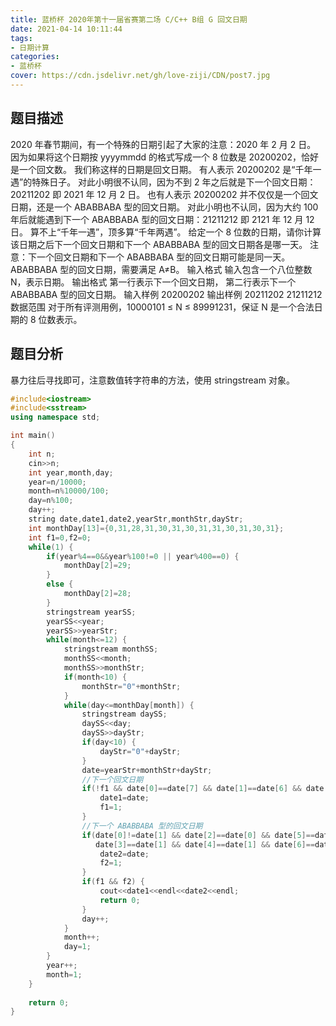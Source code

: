```yaml
---
title: 蓝桥杯 2020年第十一届省赛第二场 C/C++ B组 G 回文日期
date: 2021-04-14 10:11:44
tags:
- 日期计算
categories:
- 蓝桥杯
cover: https://cdn.jsdelivr.net/gh/love-ziji/CDN/post7.jpg
---
```


## 题目描述

2020 年春节期间，有一个特殊的日期引起了大家的注意：2020 年 2 月 2 日。
因为如果将这个日期按 yyyymmdd 的格式写成一个 8 位数是 20200202，恰好是一个回文数。
我们称这样的日期是回文日期。
有人表示 20200202 是“千年一遇”的特殊日子。
对此小明很不认同，因为不到 2 年之后就是下一个回文日期：20211202 即 2021 年 12 月 2 日。
也有人表示 20200202 并不仅仅是一个回文日期，还是一个 ABABBABA 型的回文日期。
对此小明也不认同，因为大约 100 年后就能遇到下一个 ABABBABA 型的回文日期：21211212 即 2121 年 12 月 12 日。
算不上“千年一遇”，顶多算“千年两遇”。
给定一个 8 位数的日期，请你计算该日期之后下一个回文日期和下一个 ABABBABA 型的回文日期各是哪一天。
注意：下一个回文日期和下一个 ABABBABA 型的回文日期可能是同一天。
ABABBABA 型的回文日期，需要满足 A≠B。
输入格式
输入包含一个八位整数 N，表示日期。
输出格式
第一行表示下一个回文日期，
第二行表示下一个 ABABBABA 型的回文日期。
输入样例
20200202
输出样例
20211202
21211212
数据范围
对于所有评测用例，10000101 ≤ N ≤ 89991231，保证 N 是一个合法日期的 8 位数表示。

## 题目分析

暴力往后寻找即可，注意数值转字符串的方法，使用 stringstream 对象。

```c++
#include<iostream>
#include<sstream>
using namespace std;

int main()
{
	int n;
	cin>>n;
	int year,month,day;
	year=n/10000;
	month=n%10000/100;
	day=n%100;
	day++;
	string date,date1,date2,yearStr,monthStr,dayStr;
	int monthDay[13]={0,31,28,31,30,31,30,31,31,30,31,30,31};
	int f1=0,f2=0;
	while(1) {
		if(year%4==0&&year%100!=0 || year%400==0) {
			monthDay[2]=29;
		}
		else {
			monthDay[2]=28;
		}
		stringstream yearSS;
		yearSS<<year;
		yearSS>>yearStr;
		while(month<=12) {
			stringstream monthSS;
			monthSS<<month;
			monthSS>>monthStr;
			if(month<10) {
				monthStr="0"+monthStr;
			}
			while(day<=monthDay[month]) {
				stringstream daySS;
				daySS<<day;
				daySS>>dayStr;
				if(day<10) {
					dayStr="0"+dayStr;
				}
				date=yearStr+monthStr+dayStr;
				//下一个回文日期
				if(!f1 && date[0]==date[7] && date[1]==date[6] && date[2]==date[5] && date[3]==date[4]) {
					date1=date;
					f1=1;
				}
				//下一个 ABABBABA 型的回文日期
				if(date[0]!=date[1] && date[2]==date[0] && date[5]==date[0] && date[7]==date[0] && 
                   date[3]==date[1] && date[4]==date[1] && date[6]==date[1]) {
					date2=date;
					f2=1;
				}
				if(f1 && f2) {
					cout<<date1<<endl<<date2<<endl;
					return 0;
				}
				day++;
			}
			month++;
			day=1;
		}
		year++;
		month=1;
	}
	
	return 0;
}
```

